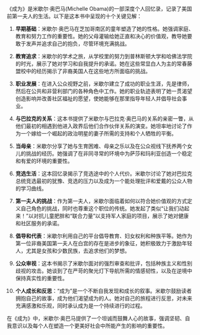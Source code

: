 《成为》是米歇尔·奥巴马(Michelle Obama)的一部深度个人回忆录，记录了美国前第一夫人的生活。以下是这本书中呈现的十个关键见解：

1. **早期基础**：米歇尔·奥巴马在芝加哥南区的童年塑造了她的性格。她强调家庭、教育和努力工作的重要性。她的父母灌输给她正直和决心的价值观，教导她要敢于发声并追求自己的抱负，尽管环境充满挑战。

2. **教育追求**：米歇尔的学术之旅，从学校里的努力到普林斯顿大学和哈佛法学院的时光，展示了她对学习和自我提升的承诺。她在这些常显白人为主的常春藤盟校中的经历揭示了非裔美国人在这些地方所面临的挑战。

3. **职业发展**：在进入公众视野之前，米歇尔建立了成功的职业生涯，先是律师，然后在公共和非营利部门的各种角色中工作。她的职业轨迹表明了她一贯渴望创造影响并改善社区福祉的愿望，使她能够在那里指导年轻人并倡导社会事业。

4. **与巴拉克的关系**：这本书提供了米歇尔与巴拉克·奥巴马的关系的亲密一瞥，从他们最初的相遇到他进入政界后他们合作伙伴关系的演变。她坦率地讨论了作为一个嫁给一个崛起的政治明星的妻子所需的支持和个人牺牲的平衡。

5. **当母亲**：米歇尔分享了她与生育困难、母亲之乐以及在公众视线下抚养两个女儿的挑战的经历。她强调了在非同寻常的环境中为萨莎和玛利亚创造一个稳定和有爱的环境的重要性。

6. **竞选生活**：这本回忆录揭示了竞选途中的个人代价。米歇尔讨论了她对巴拉克总统竞选最初的犹豫、竞选的压力以及成为一个能处理批评和爱戴的公众人物的学习曲线。

7. **第一夫人的挑战**：作为第一夫人，米歇尔面临着如何以符合她价值观的方式定义自己角色的挑战，同时也尊重这个职位的传统。她发起了类似“让我们动起来！”以对抗儿童肥胖和“联合力量”以支持军人家庭的项目，展示了她对健康和社区服务的承诺。

8. **倡导和代表**：米歇尔利用自己的平台倡导教育、妇女权利和种族平等。她作为第一位非裔美国第一夫人在白宫的存在是进步的象征，她积极致力于激励年轻人，尤其是女孩和少数民族，去追求他们的梦想。

9. **公众审视**：这本书揭示了米歇尔面对的强烈审查和批评，包括种族主义和性别歧视的攻击。她谈到了在严苛的聚光灯下导航所需的情感韧性，以及在逆境中保持真实性的重要性。

10. **个人成长和反思**：“成为”是一个不断自我发现和成长的叙事。米歇尔鼓励读者拥抱自己的故事，成为他们渴望成为的人。她对自己的旅程进行反思，对未来充满感激和乐观，同时承认成为是一个持续进行的过程。

在《成为》中，米歇尔·奥巴马提供了一个坦诚而鼓舞人心的故事，强调坚韧、自我意识以及每个人在塑造一个更美好社会中所能产生的影响的重要性。